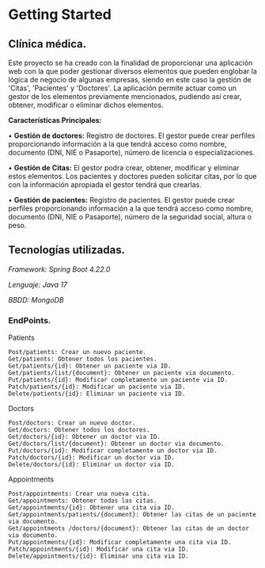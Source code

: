 # Getting Started

## Clínica médica.

Este proyecto se ha creado con la finalidad de proporcionar una aplicación web con la que poder gestionar diversos elementos que pueden englobar la lógica de negocio de algunas empresas, siendo en este caso la gestión de 'Citas', 'Pacientes' y 'Doctores'. La aplicación permite actuar como un gestor de los elementos previamente mencionados, pudiendo así crear, obtener, modificar o eliminar dichos elementos.

**Características Principales:**

•	**Gestión de doctores:** Registro de doctores. El gestor puede crear perfiles proporcionando información a la que tendrá acceso como nombre, documento (DNI, NIE o Pasaporte), número de licencia o especializaciones.

•	**Gestión de Citas:** El gestor podra crear, obtener, modificar y eliminar estos elementos. Los pacientes y doctores pueden solicitar citas, por lo que con la información apropiada el gestor tendrá que crearlas.

•	**Gestión de pacientes:** Registro de pacientes. El gestor puede crear perfiles proporcionando información a la que tendrá acceso como nombre, documento (DNI, NIE o Pasaporte), número de la seguridad social, altura o peso.

## Tecnologías utilizadas.

_Framework: Spring Boot 4.22.0_

_Lenguaje: Java 17_

_BBDD: MongoDB_

### EndPoints.

Patients

	Post/patients: Crear un nuevo paciente.
	Get/patients: Obtener todos los pacientes.
	Get/patients/{id}: Obtener un paciente via ID.
	Get/patients/list/{document}: Obtener un paciente via documento.
	Put/patients/{id}: Modificar completamente un paciente via ID.
	Patch/patients/{id}: Modificar un paciente via ID.
	Delete/patients/{id}: Eliminar un paciente via ID.

Doctors

	Post/doctors: Crear un nuevo doctor.
	Get/doctors: Obtener todos los doctores.
	Get/doctors/{id}: Obtener un doctor via ID.
	Get/doctors/list/{document}: Obtener un doctor via documento.
	Put/doctors/{id}: Modificar completamente un doctor via ID.
	Patch/doctors/{id}: Modificar un doctor via ID.
	Delete/doctors/{id}: Eliminar un doctor via ID.

Appointments

	Post/appointments: Crear una nueva cita.
	Get/appointments: Obtener todas las citas.
	Get/appointments/{id}: Obtener una cita via ID.
	Get/appointments/patients/{document}: Obtener las citas de un paciente via documento. 
	Get/appointments /doctors/{document}: Obtener las citas de un doctor via documento.
	Put/appointments/{id}: Modificar completamente una cita via ID.
	Patch/appointments/{id}: Modificar una cita via ID.
	Delete/appointments/{id}: Eliminar una cita via ID.
